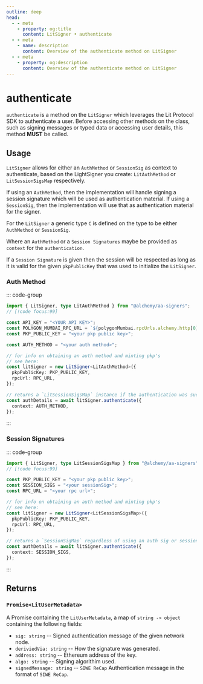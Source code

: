 ```yaml
---
outline: deep
head:
  - - meta
    - property: og:title
      content: LitSigner • authenticate
  - - meta
    - name: description
      content: Overview of the authenticate method on LitSigner
  - - meta
    - property: og:description
      content: Overview of the authenticate method on LitSigner
---
```


# authenticate

`authenticate` is a method on the `LitSigner` which leverages the Lit Protocol SDK to authenticate a user. Before accessing other methods on the class, such as signing messages or typed data or accessing user details, this method **MUST** be called.

## Usage

`LitSigner` allows for either an `AuthMethod` or `SessionSig` as context to authenticate, based on the LightSigner you create: `LitAuthMethod` or `LitSessionSigsMap` respectively.

If using an `AuthMethod`, then the implementation will handle signing a session signature which will be used as authentication material. If using a `SessionSig`, then the implementation will use that as authentication material for the signer.

For the `LitSigner` a generic type `C` is defined on the type to be either `AuthMethod` or `SessionSig`.

Where an `AuthMethod` or a `Session Signatures` maybe be provided as `context` for the `authentication`.

If a `Session Signature` is given then the session will be respected as long as it is valid for the given `pkpPublicKey` that was used to initialize the `LitSigner`.

### Auth Method

::: code-group

```ts [example.ts]
import { LitSigner, type LitAuthMethod } from "@alchemy/aa-signers";
// [!code focus:99]

const API_KEY = "<YOUR API KEY>";
const POLYGON_MUMBAI_RPC_URL = `${polygonMumbai.rpcUrls.alchemy.http[0]}/${API_KEY}`;
const PKP_PUBLIC_KEY = "<your pkp public key>";

const AUTH_METHOD = "<your auth method>";

// for info on obtaining an auth method and minting pkp's
// see here:
const litSigner = new LitSigner<LitAuthMethod>({
  pkpPublicKey: PKP_PUBLIC_KEY,
  rpcUrl: RPC_URL,
});

// returns a `LitSessionSigsMap` instance if the authentication was sucessfull
const authDetails = await litSigner.authenticate({
  context: AUTH_METHOD,
});
```

:::

### Session Signatures

::: code-group

```ts [example.ts]
import { LitSigner, type LitSessionSigsMap } from "@alchemy/aa-signers";
// [!code focus:99]

const PKP_PUBLIC_KEY = "<your pkp public key>";
const SESSION_SIGS = "<your sessionSig>";
const RPC_URL = "<your rpc url>";

// for info on obtaining an auth method and minting pkp's
// see here:
const litSigner = new LitSigner<LitSessionSigsMap>({
  pkpPublicKey: PKP_PUBLIC_KEY,
  rpcUrl: RPC_URL,
});

// returns a `SessionSigMap` regardless of using an auth sig or session signature
const authDetails = await litSigner.authenticate({
  context: SESSION_SIGS,
});
```

:::

## Returns

### `Promise<LitUserMetadata>`

A Promise containing the `LitUserMetadata`, a map of `string -> object` containing the following fields:

- `sig: string` -- Signed authentication message of the given network node.
- `deriviedVia: string` -- How the signature was generated.
- `address: string` -- Ethereum address of the key.
- `algo: string` -- Signing algorithim used.
- `signedMessage: string` -- `SIWE ReCap` Authentication message in the format of `SIWE ReCap`.
